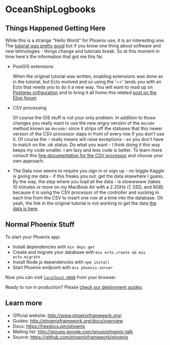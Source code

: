 # OceanShipLogbooks
## Things Happened Getting Here
While this is a strange "Hello World" for Phoenix use, it is an interesting one.  The [tutorial was pretty good](https://wtfleming.github.io/2016/01/28/geospatial-app-elixir-postgis-phoenix/) but if you know one thing about software and new tehnologies - things change and tutorials break.  So at this moment in time here's the information that got me this far.

* PostGIS extensions

   When the original tutorial was written, enabling extensions was done as in the tutorial, but
   Ecto evolved and so using the '~>' lands you with an Ecto that needs you to do it a new way. You
   will want to read up on [Postgrex onfiguration](https://hexdocs.pm/postgrex/Postgrex.Types.html#define/3) and to
   bring it all home this related [post on the Elixir forum](https://elixirforum.com/t/where-to-call-postgrex-types-define-in-phoenix-ecto-project/4810)

* CSV processing

   Of course the GIS stuff is not your only problem.  In addition to those changes you really want to use
   the new *angry* version of the `decode` method known as `decode!` since it strips off the statuses that
   this newer version of the CSV processor slaps in front of every row if you don't use it.  Of course
   the `!` really means will raise exceptions - so you don't have to match on the :ok status.
   Do what you want - I think doing it this way keeps my code smaller.  I am lazy and less code is better.
   To learn more consult this [fine documentation for the CSV processor](https://hexdocs.pm/csv/CSV.html#decode!/2) and choose your own approach.

* The Data now seems to require you sign in or sign up - no biggie Kaggle is giving me data - if this freaks you out, get the data elsewhere I guess.  By the way, the step where you load all the data - is slowwwww (takes 10 minutes or more on my MacBook Air with a 2.2GHz i7, SSD, and 8GB) because it is using the CSV processor of the controller and sucking in each line from the CSV to insert one row at a time into the database. Oh yeah, the link in the original tutorial is not working to get the data [the data is here](https://www.kaggle.com/cwiloc/climate-data-from-ocean-ships/version/1).


## Normal Phoenix Stuff
To start your Phoenix app:

  * Install dependencies with `mix deps.get`
  * Create and migrate your database with `mix ecto.create && mix ecto.migrate`
  * Install Node.js dependencies with `npm install`
  * Start Phoenix endpoint with `mix phoenix.server`

Now you can visit [`localhost:4000`](http://localhost:4000) from your browser.

Ready to run in production? Please [check our deployment guides](http://www.phoenixframework.org/docs/deployment).

## Learn more

  * Official website: http://www.phoenixframework.org/
  * Guides: http://phoenixframework.org/docs/overview
  * Docs: https://hexdocs.pm/phoenix
  * Mailing list: http://groups.google.com/group/phoenix-talk
  * Source: https://github.com/phoenixframework/phoenix
